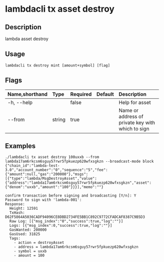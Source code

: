# lambdacli tx asset destroy

## Description

lambda asset destroy 

## Usage

```
lambdacli tx destroy mint [amount+symbol] [flag]
```

## Flags

| Name,shorthand  | Type    | Required  | Default  | Description                                             |
| :-------------- | :------ | :-------- | :------- | :------------------------------------------------------ |
| -h, --help      |         |  false    |          |  Help for asset                                         |
| --from          | string  |  true     |          |  Name or address of private key with which to sign      |

## Examples

```
./lambdacli tx asset destroy 100uxxb --from lambda17am6rkcsm6sguy57rwr5fpkuezp620wfxsgkzn --broadcast-mode block
{"chain_id":"lambda-test-3.0","account_number":"0","sequence":"5","fee":{"amount":null,"gas":"200000"},"msgs":[{"type":"lambda/MsgDestroyAsset","value":{"address":"lambda17am6rkcsm6sguy57rwr5fpkuezp620wfxsgkzn","asset":{"denom":"uxxb","amount":"100"}}}],"memo":""}

confirm transaction before signing and broadcasting [Y/n]: Y
Password to sign with 'lambda-001':
Response:
  Height: 12591
  TxHash: D62F5864A5036CADF94096CE8DBD2734FE5BB1C892C9772CFADCAF8387C9B5D3
  Raw Log: [{"msg_index":"0","success":true,"log":""}]
  Logs: [{"msg_index":0,"success":true,"log":""}]
  GasWanted: 200000
  GasUsed: 31825
  Tags: 
    - action = destroyAsset
    - address = lambda17am6rkcsm6sguy57rwr5fpkuezp620wfxsgkzn
    - symbol = uxxb
    - amount = 100
```
